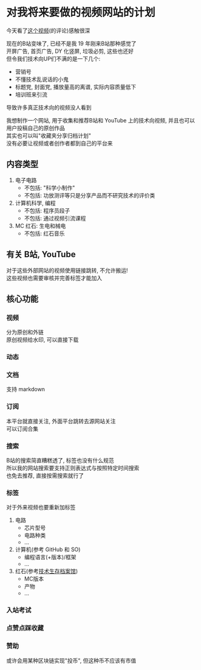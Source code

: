 # 对我将来要做的视频网站的计划
今天看了[这个视频](https://www.bilibili.com/video/BV1fq4y1p7WA)(的评论)感触很深<br>

现在的B站变味了, 已经不是我 19 年刚来B站那种感觉了<br>
开屏广告, 首页广告, DY 化竖屏, 垃圾必剪, 这些也还好<br>
但令我们技术向UP们不满的是一下几个:
- 营销号
- 不懂技术乱说话的小鬼
- 标题党, 封面党, 播放量高的离谱, 实际内容质量低下
- 培训班来引流

导致许多真正技术向的视频没人看到<br>

我想制作一个网站, 用于收集和推荐B站和 YouTube 上的技术向视频, 并且也可以用户投稿自己的原创作品<br>
其实也可以叫"收藏夹分享归档计划"<br>
没有必要让视频或者创作者都到自己的平台来

## 内容类型
1. 电子电路
   - 不包括: "科学小制作"
   - 不包括: 功放测评等只是分享产品而不研究技术的评价类
2. 计算机科学, 编程
   - 不包括: 程序员段子
   - 不包括: 通过视频引流课程
3. MC 红石: 生电和械电
   - 不包括: 红石音乐

## 有关 B站, YouTube
对于这些外部网站的视频使用链接跳转, 不允许搬运!<br>
这些视频也需要审核并完善标签才能加入


## 核心功能
### 视频
分为原创和外链<br>
原创视频给水印, 可以直接下载
### 动态
### 文档
支持 markdown
### 订阅
本平台就直接关注, 外面平台跳转去源网站关注<br>
可以订阅合集
### 搜索
B站的搜索简直糟糕透了, 标签也没有什么规范<br>
所以我的网站搜索要支持正则表达式与按照特定时间搜索<br>
也免去推荐, 直接按需搜索就行了
### 标签
对于外来视频也要重新加标签
1. 电路
   - 芯片型号
   - 电路种类
   - ...
2. 计算机(参考 GitHub 和 SO)
   - 编程语言(+版本)/框架
   - ...
3. 红石(参考[技术生存档案馆](https://www.kaiheila.cn/app/channels/4843906206985132/3155483177799674))
   - MC版本
   - 产物
   - ...
### 入站考试
### 点赞点踩收藏
### 赞助
或许会用某种区块链实现"投币", 但这种币不应该有市值